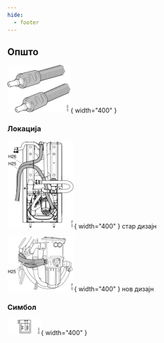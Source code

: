 ```yaml
---
hide:
  - footer
---
```

## Општо

![Image title](../images/b213621.svg){ width="400" }

### Локација

![Image title](../images/b334736.svg){ width="400" } стар дизајн

![Image title](../images/b334738.svg){ width="400" } нов дизајн

### Симбол

![Image title](../images/b350481.svg){ width="400" }


